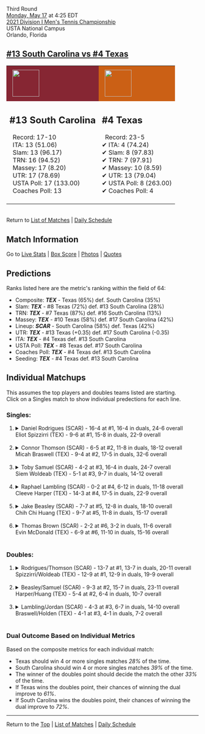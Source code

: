 Third Round[](#top)<a name="top"></a>  
[Monday, May 17](../../schedule/05-17.md) at 4:25 EDT  
[2021 Division I Men's Tennis Championship](../index.md)  
USTA National Campus  
Orlando, Florida  
## [#13 South Carolina vs #4 Texas](https://www.ncaa.com/game/5833421)  

<table><tr style="background-color: #d9d9d9 !important"><td style="background-color: #862633 !important"><img src="https://www.ncaa.com/sites/default/files/images/logos/schools/s/south-carolina.70.png" width="70" height="70" style="padding: 8px;" /></td><td style="background-color: #CB6015 !important"><img src="https://www.ncaa.com/sites/default/files/images/logos/schools/t/texas.70.png" width="70" height="70" style="padding: 8px;" /></td></tr><tr>
<td>  

<h2>#13 South Carolina</h2>  
&nbsp; Record: 17-10<br>  
&nbsp; ITA: 13 (51.06)<br>  
&nbsp; Slam: 13 (96.17)<br>  
&nbsp; TRN: 16 (94.52)<br>  
&nbsp; Massey: 17 (8.20)<br>  
&nbsp; UTR: 17 (78.69)<br>  
&nbsp; USTA Poll: 17 (133.00)<br>  
&nbsp; Coaches Poll: 13<br>  
<br>  

</td>
<td>  

<h2>#4 Texas</h2>  
&nbsp; Record: 23-5<br>  
&#10004; ITA: 4 (74.24)<br>  
&#10004; Slam: 8 (97.83)<br>  
&#10004; TRN: 7 (97.91)<br>  
&#10004; Massey: 10 (8.59)<br>  
&#10004; UTR: 13 (79.04)<br>  
&#10004; USTA Poll: 8 (263.00)<br>  
&#10004; Coaches Poll: 4<br>  
<br>  

</td>
</tr></table>  


<br>Return to [List of Matches](../index.md) &#124; [Daily Schedule](../../schedule/05-17.md)

## Match Information  
Go to [Live Stats](http://scores.tennisticker.de/usa/ustanc/conf/league/sb.html?tournid=780&clubid=265-295&cn1=Texas&cn2=S%20Carolina&ci1=265&ci2=295&lid=82) | [Box Score](https://www.ustanationalcampus.com/content/dam/nationalcampus/collegiate/ncaa2021/pdf/M16TEXSCAR.pdf) | [Photos](https://www.ustanationalcampus.com/en/home/news/2021-mens-round-of-16-4-pm-matches.html) | [Quotes](https://www.ustanationalcampus.com/content/dam/nationalcampus/collegiate/ncaa2021/pdf/M16TEXSCARQuotes.pdf)  

## Predictions  

Ranks listed here are the metric's ranking within the field of 64:  
- Composite: ***TEX*** - Texas (65%) def. South Carolina (35%)  
- Slam: ***TEX*** - #8 Texas (72%) def. #13 South Carolina (28%)  
- TRN: ***TEX*** - #7 Texas (87%) def. #16 South Carolina (13%)  
- Massey: ***TEX*** - #10 Texas (58%) def. #17 South Carolina (42%)  
- Lineup: ***SCAR*** - South Carolina (58%) def. Texas (42%)  
- UTR: ***TEX*** - #13 Texas (+0.35) def. #17 South Carolina (-0.35)  
- ITA: ***TEX*** - #4 Texas def. #13 South Carolina  
- USTA Poll: ***TEX*** - #8 Texas def. #17 South Carolina  
- Coaches Poll: ***TEX*** - #4 Texas def. #13 South Carolina  
- Seeding: ***TEX*** - #4 Texas def. #13 South Carolina  

## Individual Matchups  
This assumes the top players and doubles teams listed are starting.  
Click on a Singles match to show individual predections for each line.  

### Singles:  

<ol>
<li><details>
<summary markdown="span">Daniel Rodrigues (SCAR) - 16-4 at #1, 16-4 in duals, 24-6 overall<br>Eliot Spizzirri (TEX) - 9-6 at #1, 15-8 in duals, 22-9 overall</summary>
<h4>Predictions</h4><ul>
<li>Composite: <b><i>SCAR</i></b> - Rodrigues (77%) def. Spizzirri (23%)</li>  
<li>Slam: <b><i>SCAR</i></b> - Rodrigues (76%) def. Spizzirri (24%)</li>  
<li>TRN: <b><i>SCAR</i></b> - Rodrigues (74%) def. Spizzirri (26%)</li>  
<li>Massey: <b><i>SCAR</i></b> - Rodrigues (76%) def. Spizzirri (24%)</li>  
<li>UTR: <b><i>SCAR</i></b> - Rodrigues (83%) def. Spizzirri (17%)</li>  
<li>ITA: <b><i>SCAR</i></b> - Rodrigues (58.79) def. Spizzirri (28.17)</li>  
</ul>
</details>&nbsp;</li>
<li><details>
<summary markdown="span">Connor Thomson (SCAR) - 6-5 at #2, 11-8 in duals, 18-12 overall<br>Micah Braswell (TEX) - 9-4 at #2, 17-5 in duals, 32-6 overall</summary>
<h4>Predictions</h4><ul>
<li>Composite: <b><i>TEX</i></b> - Braswell (68%) def. Thomson (32%)</li>  
<li>Slam: <b><i>TEX</i></b> - Braswell (65%) def. Thomson (35%)</li>  
<li>TRN: <b><i>TEX</i></b> - Braswell (68%) def. Thomson (32%)</li>  
<li>Massey: <b><i>TEX</i></b> - Braswell (60%) def. Thomson (40%)</li>  
<li>UTR: <b><i>TEX</i></b> - Braswell (80%) def. Thomson (20%)</li>  
<li>ITA: <b><i>SCAR</i></b> - Thomson (28.97) def. Braswell (20.88)</li>  
</ul>
</details>&nbsp;</li>
<li><details>
<summary markdown="span">Toby Samuel (SCAR) - 4-2 at #3, 16-4 in duals, 24-7 overall<br>Siem Woldeab (TEX) - 5-1 at #3, 9-7 in duals, 14-12 overall</summary>
<h4>Predictions</h4><ul>
<li>Composite: <b><i>SCAR</i></b> - Samuel (53%) def. Woldeab (47%)</li>  
<li>Slam: <b><i>TEX</i></b> - Woldeab (62%) def. Samuel (38%)</li>  
<li>TRN: <b><i>SCAR</i></b> - Samuel (55%) def. Woldeab (45%)</li>  
<li>Massey: <b><i>SCAR</i></b> - Samuel (65%) def. Woldeab (35%)</li>  
<li>UTR: <b><i>SCAR</i></b> - Samuel (56%) def. Woldeab (44%)</li>  
<li>ITA: <b><i>SCAR</i></b> - Samuel (10.78) def. Woldeab (9.31)</li>  
</ul>
</details>&nbsp;</li>
<li><details>
<summary markdown="span">Raphael Lambling (SCAR) - 0-2 at #4, 6-12 in duals, 11-18 overall<br>Cleeve Harper (TEX) - 14-3 at #4, 17-5 in duals, 22-9 overall</summary>
<h4>Predictions</h4><ul>
<li>Composite: <b><i>TEX</i></b> - Harper (62%) def. Lambling (38%)</li>  
<li>Slam: <b><i>TEX</i></b> - Harper (50%) def. Lambling (50%)</li>  
<li>TRN: <b><i>TEX</i></b> - Harper (66%) def. Lambling (34%)</li>  
<li>Massey: <b><i>TEX</i></b> - Harper (66%) def. Lambling (34%)</li>  
<li>UTR: <b><i>TEX</i></b> - Harper (67%) def. Lambling (33%)</li>  
<li>ITA: <b><i>SCAR</i></b> - Lambling (15.34) def. Harper (5.83)</li>  
</ul>
</details>&nbsp;</li>
<li><details>
<summary markdown="span">Jake Beasley (SCAR) - 7-7 at #5, 12-8 in duals, 18-10 overall<br>Chih Chi Huang (TEX) - 9-7 at #5, 11-8 in duals, 15-17 overall</summary>
<h4>Predictions</h4><ul>
<li>Composite: <b><i>SCAR</i></b> - Beasley (60%) def. Huang (40%)</li>  
<li>Slam: <b><i>SCAR</i></b> - Beasley (56%) def. Huang (44%)</li>  
<li>TRN: <b><i>SCAR</i></b> - Beasley (67%) def. Huang (33%)</li>  
<li>Massey: <b><i>SCAR</i></b> - Beasley (53%) def. Huang (47%)</li>  
<li>UTR: <b><i>SCAR</i></b> - Beasley (64%) def. Huang (36%)</li>  
<li>ITA: <b><i>TEX</i></b> - # Huang def. Beasley (1.73)</li>  
</ul>
</details>&nbsp;</li>
<li><details>
<summary markdown="span">Thomas Brown (SCAR) - 2-2 at #6, 3-2 in duals, 11-6 overall<br>Evin McDonald (TEX) - 6-9 at #6, 11-10 in duals, 15-16 overall</summary>
<h4>Predictions</h4><ul>
<li>Composite: <b><i>SCAR</i></b> - Brown (57%) def. McDonald (43%)</li>  
<li>Slam: <b><i>SCAR</i></b> - Brown (61%) def. McDonald (39%)</li>  
<li>TRN: <b><i>SCAR</i></b> - Brown (63%) def. McDonald (37%)</li>  
<li>Massey: <b><i>SCAR</i></b> - Brown (59%) def. McDonald (41%)</li>  
<li>UTR: <b><i>TEX</i></b> - McDonald (53%) def. Brown (47%)</li>  
<li>ITA: <b><i>TEX</i></b> - # McDonald def. Brown (2.19)</li>  
</ul>
</details>&nbsp;</li>
</ol>

### Doubles:  

<ol>
<li><details>
<summary markdown="span">Rodrigues/Thomson (SCAR) - 13-7 at #1, 13-7 in duals, 20-11 overall<br>Spizzirri/Woldeab (TEX) - 12-9 at #1, 12-9 in duals, 19-9 overall</summary>
<br>Sorry, we don't have any metrics for this match
</details>&nbsp;</li>
<li><details>
<summary markdown="span">Beasley/Samuel (SCAR) - 9-3 at #2, 15-7 in duals, 23-11 overall<br>Harper/Huang (TEX) - 5-4 at #2, 6-4 in duals, 10-7 overall</summary>
<br>Sorry, we don't have any metrics for this match
</details>&nbsp;</li>
<li><details>
<summary markdown="span">Lambling/Jordan (SCAR) - 4-3 at #3, 6-7 in duals, 14-10 overall<br>Braswell/Holden (TEX) - 4-1 at #3, 4-1 in duals, 7-2 overall</summary>
<br>Sorry, we don't have any metrics for this match
</details>&nbsp;</li>
</ol>

### Dual Outcome Based on Individual Metrics  
  
Based on the composite metrics for each individual match:  
- Texas should win 4 or more singles matches *28%* of the time.  
- South Carolina should win 4 or more singles matches *39%* of the time.  
- The winner of the doubles point should decide the match the other *33%* of the time.  
- If Texas wins the doubles point, their chances of winning the dual improve to *61%*.  
- If South Carolina wins the doubles point, their chances of winning the dual improve to *72%*.  
  
------

Return to the [Top](#top) &#124; [List of Matches](../index.md) &#124; [Daily Schedule](../../schedule/05-17.md)  
